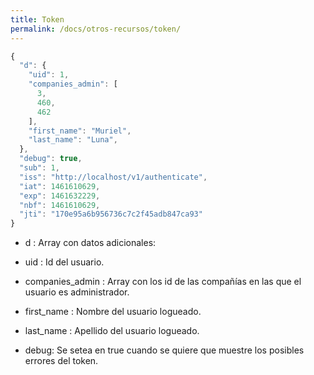 ```yaml
---
title: Token
permalink: /docs/otros-recursos/token/
---
```


```javascript
{
  "d": {
    "uid": 1,
    "companies_admin": [
      3,
      460,
      462
    ],
    "first_name": "Muriel",
    "last_name": "Luna",
  },
  "debug": true,
  "sub": 1,
  "iss": "http://localhost/v1/authenticate",
  "iat": 1461610629,
  "exp": 1461632229,
  "nbf": 1461610629,
  "jti": "170e95a6b956736c7c2f45adb847ca93"
}
```

- d : Array con datos adicionales:
- uid : Id del usuario.
- companies_admin : Array con los id de las compañías en las que el usuario es administrador.
- first_name : Nombre del usuario logueado.
- last_name : Apellido del usuario logueado.

- debug: Se setea en true cuando se quiere que muestre los posibles errores del token.
